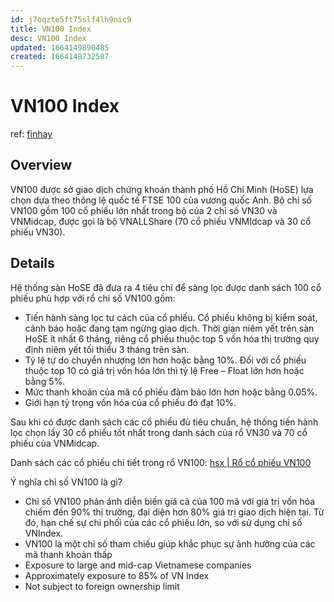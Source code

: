 ```yaml
---
id: j7oqzte5ft75slf4lh9nic9
title: VN100 Index
desc: VN100 Index
updated: 1664149890485
created: 1664148732507
---
```

# VN100 Index

ref: [finhay](https://www.finhay.com.vn/vn100)

## Overview

VN100 được sở giao dịch chứng khoán thành phố Hồ Chí Minh (HoSE) lựa chọn dựa theo thông lệ quốc tế FTSE 100 của vương quốc Anh. Bộ chỉ số VN100 gồm 100 cổ phiếu lớn nhất trong bộ của 2 chỉ số VN30 và VNMidcap, được gọi là bộ VNALLShare (70 cổ phiếu VNMIdcap và 30 cổ phiếu VN30).

## Details

Hệ thống sàn HoSE đã đưa ra 4 tiêu chí để sàng lọc được danh sách 100 cổ phiếu phù hợp với rổ chỉ số VN100 gồm:
- Tiến hành sàng lọc tư cách của cổ phiếu. Cổ phiếu không bị kiểm soát, cảnh báo hoặc đang tạm ngừng giao dịch. Thời gian niêm yết trên sàn HoSE ít nhất 6 tháng, riêng cổ phiếu thuộc top 5 vốn hóa thị trường quy định niêm yết tối thiểu 3 tháng trên sàn.
- Tỷ lệ tự do chuyển nhượng lớn hơn hoặc bằng 10%. Đối với cổ phiếu thuộc top 10 có giá trị vốn hóa lớn thì tỷ lệ Free – Float lớn hơn hoặc bằng 5%.
- Mức thanh khoản của mã cổ phiếu đảm bảo lớn hơn hoặc bằng 0.05%.
- Giới hạn tỷ trọng vốn hóa của cổ phiếu đó đạt 10%.

Sau khi có được danh sách các cổ phiếu đủ tiêu chuẩn, hệ thống tiến hành lọc chọn lấy 30 cổ phiếu tốt nhất trong danh sách của rổ VN30 và 70 cổ phiếu của VNMidcap.

Danh sách các cổ phiếu chi tiết trong rổ VN100: [hsx | Rổ cổ phiếu VN100](https://www.hsx.vn/Modules/Listed/Web/StockIndexView/188803177)

Ý nghĩa chỉ số VN100 là gì?
- Chỉ số VN100 phản ánh diễn biến giá cả của 100 mã với giá trị vốn hóa chiếm đến 90% thị trường, đại diện hơn 80% giá trị giao dịch hiện tại. Từ đó, hạn chế sự chi phối của các cổ phiếu lớn, so với sử dụng chỉ số VNIndex.
- VN100 là một chỉ số tham chiếu giúp khắc phục sự ảnh hưởng của các mã thanh khoản thấp
- Exposure to large and mid-cap Vietnamese companies
- Approximately exposure to 85% of VN Index
- Not subject to foreign ownership limit